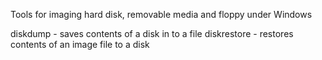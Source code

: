 Tools for imaging hard disk, removable media and floppy under Windows

diskdump - saves contents of a disk in to a file
diskrestore - restores contents of an image file to a disk
